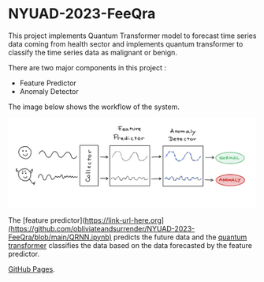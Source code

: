 #  NYUAD-2023-FeeQra

  

This project implements Quantum Transformer model to forecast time series data coming from health sector and implements quantum transformer to classify the time series data as malignant or benign.

 
There are two major components in this project :

* Feature Predictor 
* Anomaly Detector 

The image below shows the workflow of the system.

![alt text](https://github.com/obliviateandsurrender/NYUAD-2023-FeeQra/blob/main/workflow.png)

The [feature predictor](https://link-url-here.org](https://github.com/obliviateandsurrender/NYUAD-2023-FeeQra/blob/main/QRNN.ipynb) predicts the future data and the [quantum transformer](https://github.com/obliviateandsurrender/NYUAD-2023-FeeQra/blob/main/QuantumSentenceTransformer.py) classifies the data based on the data forecasted by the feature predictor.

[GitHub Pages](https://pages.github.com/).

